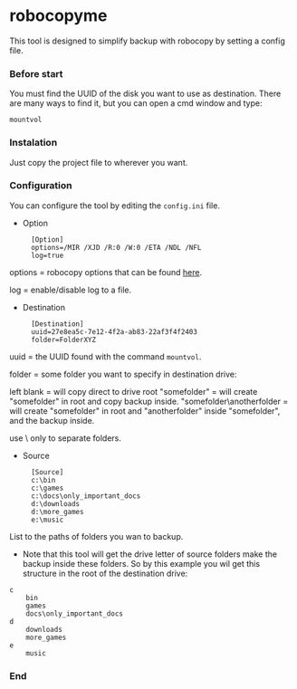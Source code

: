 # robocopyme

This tool is designed to simplify backup with robocopy by setting a config file.

### Before start

You must find the UUID of the disk you want to use as destination.
There are many ways to find it, but you can open a cmd window and type:

`mountvol`

### Instalation

Just copy the project file to wherever you want.

### Configuration

You can configure the tool by editing the `config.ini` file.

- Option

        [Option]
        options=/MIR /XJD /R:0 /W:0 /ETA /NDL /NFL
        log=true

options = robocopy options that can be found [here](https://docs.microsoft.com/pt-br/windows-server/administration/windows-commands/robocopy "here").

log = enable/disable log to a file.

- Destination

        [Destination]
        uuid=27e8ea5c-7e12-4f2a-ab83-22af3f4f2403
        folder=FolderXYZ

uuid = the UUID found with the command `mountvol`.

folder = some folder you want to specify in destination drive:

left blank = will copy direct to drive root
"somefolder" = will create "somefolder" in root and copy  backup inside.
"somefolder\anotherfolder =  will create "somefolder" in root and "anotherfolder" inside "somefolder", and the backup inside.

use \ only to separate folders.

- Source

        [Source]
        c:\bin
        c:\games
        c:\docs\only_important_docs
        d:\downloads
        d:\more_games
        e:\music

List to the paths of folders you wan to backup.

- Note that this tool will get the drive letter of source folders make the backup inside these folders. So by this example you wil get this structure in the root of the destination drive:

```
c
	bin
	games
	docs\only_important_docs
d
	downloads
	more_games
e
	music
```

### End